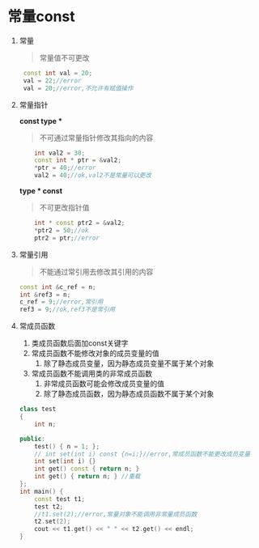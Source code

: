 # 常量const

1. 常量
   >常量值不可更改
   ```c++
    const int val = 20;
    val = 22;//error
    val = 20;//error,不允许有赋值操作
   ```
2. 常量指针 
    
    **const type \***
    >不可通过常量指针修改其指向的内容
    ```c++
        int val2 = 30;
        const int * ptr = &val2;
        *ptr = 40;//error
        val2 = 40;//ok,val2不是常量可以更改
    ```
    **type * const**
    >不可更改指针值
    ```c++
        int * const ptr2 = &val2;
        *ptr2 = 50;//ok
        ptr2 = ptr;//error
    ```
3. 常量引用
   >不能通过常引用去修改其引用的内容
    ```c++
    const int &c_ref = n;
    int &ref3 = n;
    c_ref = 9;//error,常引用
    ref3 = 9;//ok,ref3不是常引用
    ```
4. 常成员函数
   1. 类成员函数后面加const关键字
   2. 常成员函数不能修改对象的成员变量的值
      1. 除了静态成员变量，因为静态成员变量不属于某个对象
   3. 常成员函数不能调用类的非常成员函数
      1. 非常成员函数可能会修改成员变量的值
      2. 除了静态成员函数，因为静态成员函数不属于某个对象
    ```c++
    class test
    {
        int n;

    public:
        test() { n = 1; };
        // int set(int i) const {n=i;}//error,常成员函数不能更改成员变量
        int set(int i) {}
        int get() const { return n; }
        int get() { return n; } //重载
    };
    int main() {
        const test t1;
        test t2;
        //t1.set(2);//error,常量对象不能调用非常量成员函数
        t2.set(2);
        cout << t1.get() << " " << t2.get() << endl;
    }
    ```